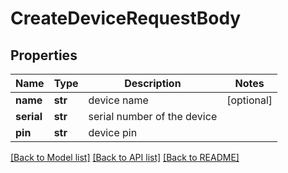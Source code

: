 # CreateDeviceRequestBody

## Properties
Name | Type | Description | Notes
------------ | ------------- | ------------- | -------------
**name** | **str** | device name | [optional] 
**serial** | **str** | serial number of the device | 
**pin** | **str** | device pin | 

[[Back to Model list]](../README.md#documentation-for-models) [[Back to API list]](../README.md#documentation-for-api-endpoints) [[Back to README]](../README.md)


